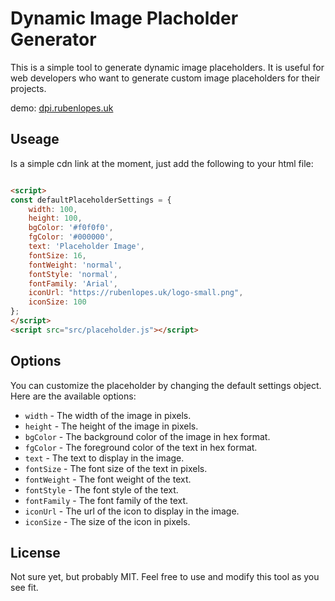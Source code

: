 # Dynamic Image Placholder Generator

This is a simple tool to generate dynamic image placeholders. It is useful for web developers who want to generate custom image placeholders for their projects.

demo: [dpi.rubenlopes.uk](https://dpi.rubenlopes.uk)

## Useage

Is a simple cdn link at the moment, just add the following to your html file:

```html

<script>
const defaultPlaceholderSettings = {
    width: 100,
    height: 100,
    bgColor: '#f0f0f0',
    fgColor: '#000000',
    text: 'Placeholder Image',
    fontSize: 16,
    fontWeight: 'normal',
    fontStyle: 'normal',
    fontFamily: 'Arial',
    iconUrl: "https://rubenlopes.uk/logo-small.png",
    iconSize: 100
};
</script>
<script src="src/placeholder.js"></script>

```

## Options

You can customize the placeholder by changing the default settings object. Here are the available options:

- `width` - The width of the image in pixels.
- `height` - The height of the image in pixels.
- `bgColor` - The background color of the image in hex format.
- `fgColor` - The foreground color of the text in hex format.
- `text` - The text to display in the image.
- `fontSize` - The font size of the text in pixels.
- `fontWeight` - The font weight of the text.
- `fontStyle` - The font style of the text.
- `fontFamily` - The font family of the text.
- `iconUrl` - The url of the icon to display in the image.
- `iconSize` - The size of the icon in pixels.

## License

Not sure yet, but probably MIT. Feel free to use and modify this tool as you see fit.
